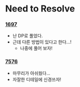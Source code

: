 # Need to Resolve
### [1697](https://github.com/lxxhanx/study/blob/main/codetest/boj/2_silver/1697.py)
- 난 DP로 풀었다.
- 근데 다른 방법이 있다고 한다...!
    - 나중에 풀어 보자!
### [7576](https://github.com/lxxhanx/study/blob/main/codetest/boj/2_gold/7576.py)
- 마무리가 아쉬웠다...
- 자잘한 디테일에 신경쓰자!